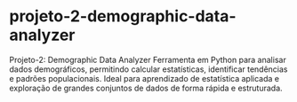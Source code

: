 # projeto-2-demographic-data-analyzer
Projeto-2: Demographic Data Analyzer Ferramenta em Python para analisar dados demográficos, permitindo calcular estatísticas, identificar tendências e padrões populacionais. Ideal para aprendizado de estatística aplicada e exploração de grandes conjuntos de dados de forma rápida e estruturada.
